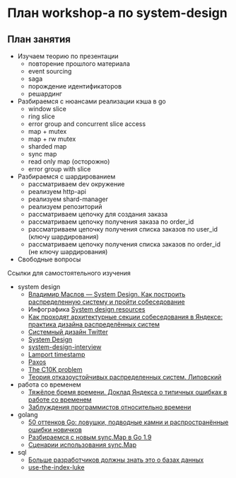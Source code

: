 # План workshop-а по system-design

## План занятия

- Изучаем теорию по презентации
  - повторение прошлого материала
  - event sourcing
  - saga
  - порождение идентификаторов
  - решардинг
- Разбираемся с нюансами реализации кэша в go
  - window slice
  - ring slice
  - error group and concurrent slice access
  - map + mutex
  - map + rw mutex
  - sharded map
  - sync map
  - read only map (осторожно)
  - error group with slice
- Разбираемся с шардированием
  - рассматриваем dev окружение
  - реализуем http-api
  - реализуем shard-manager
  - реализуем репозиторий
  - рассматриваем цепочку для создания заказа
  - рассматриваем цепочку получения заказа по order_id
  - рассматриваем цепочку получения списка заказов по user_id (ключу шардирования)
  - рассматриваем цепочку получения списка заказов по order_id (не ключу шардирования)
- Свободные вопросы

Ссылки для самостоятельного изучения
- system design
  - [Владимир Маслов — System Design. Как построить распределенную систему и пройти собеседование](https://www.youtube.com/watch?v=popkBBjbAv8)
  - Инфографика [System design resources](https://imgur.com/dZEbZaT)
  - [Как проходят архитектурные секции собеседования в Яндексе: практика дизайна распределённых систем](https://habr.com/ru/companies/yandex/articles/564132/)
  - [Системный дизайн Twitter](https://proselyte.net/tutorials/system-design/twitter/)
  - [System Design](https://github.com/CrazySquirrel/Outtalent/tree/master/System%20Design)
  - [system-design-interview](https://github.com/checkcheckzz/system-design-interview)
  - [Lamport timestamp](https://en.wikipedia.org/wiki/Lamport_timestamp)
  - [Paxos](https://en.wikipedia.org/wiki/Paxos_(computer_science))
  - [The C10K problem](http://www.kegel.com/c10k.html)
  - [Теория отказоустойчивых распределенных систем. Липовский](https://www.youtube.com/watch?v=3yjy19cUWIM)
- работа со временем
  - [Тяжёлое бремя времени. Доклад Яндекса о типичных ошибках в работе со временем](https://habr.com/ru/companies/yandex/articles/463203/)
  - [Заблуждения программистов относительно времени](https://habr.com/ru/articles/146109/)
- golang
  - [50 оттенков Go: ловушки, подводные камни и распространённые ошибки новичков](https://habr.com/ru/companies/vk/articles/314804/)
  - [Разбираемся с новым sync.Map в Go 1.9](https://habr.com/ru/articles/338718/)
  - [Сценарии использования sync.Map](https://pkg.go.dev/sync#Map)
- sql
  - [Больше разработчиков должны знать это о базах данных](https://habr.com/ru/companies/flant/articles/500850/)
  - [use-the-index-luke](https://use-the-index-luke.com/)